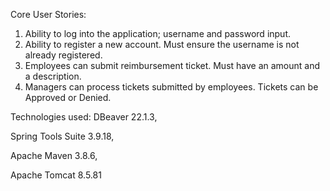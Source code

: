 Core User Stories: 
1. Ability to log into the application;
   username and password input.
2. Ability to register a new account.
   Must ensure the username is not already registered.
3. Employees can submit reimbursement ticket.
   Must have an amount and a description.
4. Managers can process tickets submitted by employees.
   Tickets can be Approved or Denied.
   
Technologies used: 
DBeaver 22.1.3, 

Spring Tools Suite 3.9.18, 

Apache Maven 3.8.6, 

Apache Tomcat 8.5.81
